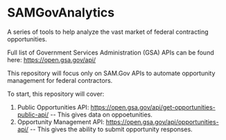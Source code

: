 # SAMGovAnalytics
A series of tools to help analyze the vast market of federal contracting opportunities.

Full list of Government Services Administration (GSA) APIs can be found here: https://open.gsa.gov/api/

This repository will focus only on SAM.Gov APIs to automate opportunity management for federal contractors.

To start, this repository will cover:
1. Public Opportunities API: https://open.gsa.gov/api/get-opportunities-public-api/ -- This gives data on oppoetunities.
2. Opportunity Management API: https://open.gsa.gov/api/opportunities-api/ -- This gives the ability to submit opportunity responses.
